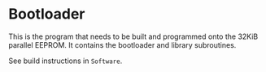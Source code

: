 # Bootloader

This is the program that needs to be built and programmed onto the 32KiB parallel EEPROM. It contains the bootloader and library subroutines.

See build instructions in `Software`.
